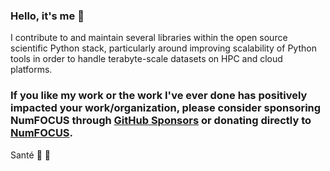 ### Hello, it's me 👋

I contribute to and maintain several libraries within the open source scientific Python stack, particularly around improving scalability of Python tools in order to handle terabyte-scale datasets on HPC and cloud platforms.

<!--- 🔭 I’m currently working on [dask](https://github.com/dask), [xarray](https://github.com/pydata/xarray), [intake-esm](https://github.com/intake/intake-esm), [pooch](https://github.com/fatiando/pooch)-->


### If you like my work or the work I've ever done has positively impacted your work/organization, please consider sponsoring NumFOCUS through [GitHub Sponsors](https://github.com/sponsors/numfocus) or donating directly to [NumFOCUS](https://numfocus.org/donate).

Santé 🥂 🍻
<!--
**andersy005/andersy005** is a ✨ _special_ ✨ repository because its `README.md` (this file) appears on your GitHub profile.

Here are some ideas to get you started:

- 🔭 I’m currently working on ...
- 🌱 I’m currently learning ...
- 👯 I’m looking to collaborate on ...
- 🤔 I’m looking for help with ...
- 💬 Ask me about ...
- 📫 How to reach me: ...
- 😄 Pronouns: ...
- ⚡ Fun fact: ...
-->

